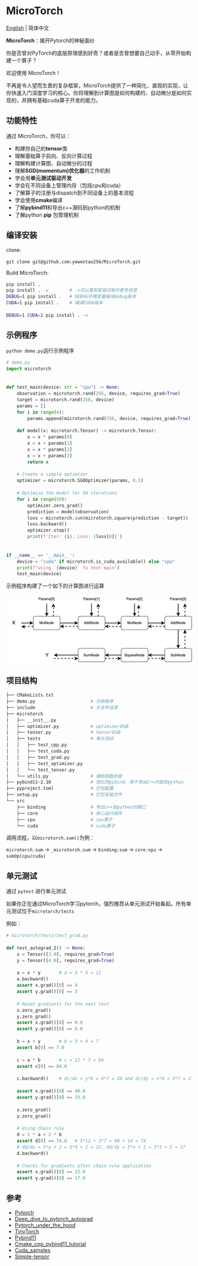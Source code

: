 # MicroTorch

[English](README.md) | 简体中文

**MicroTorch**：揭开Pytorch的神秘面纱

你是否曾对PyTorch的底层原理感到好奇？或者是否曾想要自己动手，从零开始构建一个算子？

欢迎使用 MicroTorch！

不再是令人望而生畏的复杂框架，MicroTorch提供了一种简化、直观的实现，让你快速入门深度学习的核心。你将理解到计算图是如何构建的、自动微分是如何实现的，并拥有基础cuda算子开发的能力。

## 功能特性

通过 MicroTorch，你可以：

- 构建你自己的**tensor**类
- 理解基础算子前向、反向计算过程
- 理解构建计算图、自动微分的过程
- 理解**SGD(momentum)优化器**的工作机制
- 学会用**单元测试驱动开发**
- 学会在不同设备上管理内存（包括cpu和cuda）
- 了解算子的注册与dispatch到不同设备上的基本流程
- 学会使用**cmake**编译
- 了解**pybind11**和导出c++源码到python的机制
- 了解python **pip** 包管理机制

## 编译安装

clone:

`git clone git@github.com:yewentao256/MicroTorch.git`

Build MicroTorch:

```bash
pip install .
pip install . -v        # -v可以看到安装过程中更多信息
DEBUG=1 pip install .   # DEBUG环境变量编译debug版本
CUDA=1 pip install .    # 编译CUDA版本

DEBUG=1 CUDA=1 pip install . -v
```

## 示例程序

`python demo.py`运行示例程序

```python
# demo.py
import microtorch


def test_main(device: str = "cpu") -> None:
    observation = microtorch.rand(256, device, requires_grad=True)
    target = microtorch.rand(256, device)
    params = []
    for i in range(4):
        params.append(microtorch.rand(256, device, requires_grad=True))

    def model(x: microtorch.Tensor) -> microtorch.Tensor:
        x = x * params[0]
        x = x + params[1]
        x = x * params[2]
        x = x + params[3]
        return x

    # Create a simple optimizer
    optimizer = microtorch.SGDOptimizer(params, 0.1)

    # Optimize the model for 50 iterations
    for i in range(50):
        optimizer.zero_grad()
        prediction = model(observation)
        loss = microtorch.sum(microtorch.square(prediction - target))
        loss.backward()
        optimizer.step()
        print(f'Iter: {i}, Loss: {loss[0]}')


if __name__ == '__main__':
    device = "cuda" if microtorch.is_cuda_available() else "cpu"
    print(f"using `{device}` to test main")
    test_main(device)
```

示例程序构建了一个如下的计算图进行运算

![image](resources/demo_graph.png)

## 项目结构

```bash
├── CMakeLists.txt
├── demo.py                     # 示例程序
├── include                     # 头文件目录
├── microtorch
│   ├── __init__.py
│   ├── optimizer.py            # optimizer封装
│   ├── tensor.py               # tensor封装
│   ├── tests                   # 单元测试
│   │   ├── test_cpp.py
│   │   ├── test_cuda.py
│   │   ├── test_grad.py
│   │   ├── test_optimizer.py
│   │   └── test_tensor.py
│   └── utils.py                # 辅助函数封装
├── pybind11-2.10               # 简化的pybind，用于导出C++内容到python
├── pyproject.toml              # 打包配置
├── setup.py                    # 打包安装文件
└── src
    ├── binding                 # 导出c++到python的接口
    ├── core                    # 核心运行组件
    ├── cpu                     # cpu算子
    └── cuda                    # cuda算子
```

调用流程，以`microtorch.sum()`为例：

`microtorch.sum` -> `_microtorch.sum` -> `binding:sum` -> `core:ops` -> `sumOp(cpu/cuda)`

## 单元测试

通过 `pytest` 进行单元测试

如果你正在通过MicroTorch学习pytorch，强烈推荐从单元测试开始看起。所有单元测试位于`microtorch/tests`

例如：

```python
# microtorch/tests/test_grad.py

def test_autograd_2() -> None:
    x = Tensor([3.0], requires_grad=True)
    y = Tensor([4.0], requires_grad=True)

    a = x * y       # a = 3 * 4 = 12
    a.backward()
    assert x.grad()[0] == 4
    assert y.grad()[0] == 3

    # Reset gradients for the next test
    x.zero_grad()
    y.zero_grad()
    assert x.grad()[0] == 0.0
    assert y.grad()[0] == 0.0

    b = x + y       # b = 3 + 4 = 7
    assert b[0] == 7.0

    c = a * b       # c = 12 * 7 = 84
    assert c[0] == 84.0

    c.backward()    # dc/dx = y*b = 4*7 = 28 and dc/dy = x*b = 3*7 = 21

    assert x.grad()[0] == 40.0
    assert y.grad()[0] == 33.0

    x.zero_grad()
    y.zero_grad()

    # Using chain rule
    d = 5 * a + 2 * b
    assert d[0] == 74.0   # 5*12 + 2*7 = 60 + 14 = 74
    # dd/dx = 5*y + 2 = 5*4 + 2 = 22, dd/dy = 5*x + 2 = 5*3 + 2 = 17
    d.backward()

    # Checks for gradients after chain rule application
    assert x.grad()[0] == 22.0
    assert y.grad()[0] == 17.0
```

## 参考

- [Pytorch](https://github.com/pytorch/pytorch)
- [Deep_dive_to_pytorch_autograd](https://wentao.site/deep_dive_to_autograd_1/)
- [Pytorch_under_the_hood](https://wentao.site/deep_dive_into_contiguous_1/)
- [TinyTorch](https://github.com/darglein/TinyTorch)
- [Pybind11](https://pybind11.readthedocs.io/en/stable/index.html)
- [Cmake_cpp_pybind11_tutorial](https://github.com/smrfeld/cmake_cpp_pybind11_tutorial)
- [Cuda_samples](https://github.com/NVIDIA/cuda-samples)
- [Simple-tensor](https://github.com/XuHQ1997/simple-tensor)
